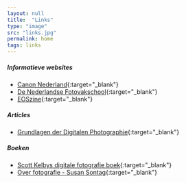 ```yaml
---
layout: null
title:  "Links"
type: "image"
src: "links.jpg"
permalink: home
tags: links
---
```


##### Informatieve websites

* [Canon Nederland](http://www.canon.nl/){:target="_blank"}
* [De Nederlandse Fotovakschool](http://fotovakschool.nl/home){:target="_blank"}
* [EOSzine](http://www.eoszine.nl/){:target="_blank"}

##### Articles

* [Grundlagen der Digitalen Photographie](http://pvol.nl/canon_0300/content/doc/Aperture_Photography_Fundamentals.pdf){:target="_blank"}

##### Boeken

* [Scott Kelbys digitale fotografie boek](http://www.bol.com/nl/p/scott-kelbys-digitale-fotografie-boek/9200000010833580/){:target="_blank"}
* [Over fotografie - Susan Sontag](http://www.bol.com/nl/p/over-fotografie/1001004004808010/){:target="_blank"}

